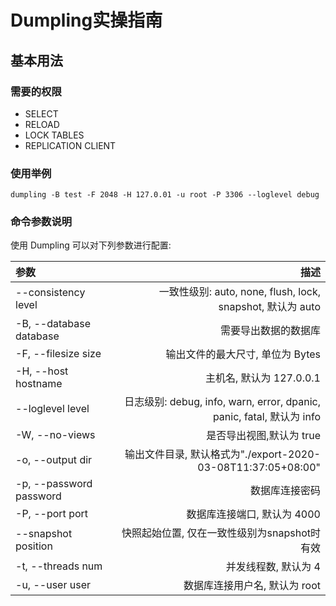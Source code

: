 # Dumpling实操指南

## 基本用法

### 需要的权限

+ SELECT
+ RELOAD
+ LOCK TABLES
+ REPLICATION CLIENT

### 使用举例

```
dumpling -B test -F 2048 -H 127.0.01 -u root -P 3306 --loglevel debug
```

### 命令参数说明

使用 Dumpling 可以对下列参数进行配置:

| 参数 | 描述 |
| :-----| ----: |
| --consistency level  | 一致性级别: auto, none, flush, lock, snapshot, 默认为 auto |
| -B, --database database  | 需要导出数据的数据库 |
| -F, --filesize size | 输出文件的最大尺寸, 单位为 Bytes |
| -H, --host hostname | 主机名, 默认为 127.0.0.1 |
| --loglevel level | 日志级别: debug, info, warn, error, dpanic, panic, fatal, 默认为 info |
| -W, --no-views | 是否导出视图,默认为 true |
| -o, --output dir | 输出文件目录, 默认格式为"./export-2020-03-08T11:37:05+08:00" |
|  -p, --password password | 数据库连接密码 |
|  -P, --port port | 数据库连接端口, 默认为 4000 |
|  --snapshot position | 快照起始位置, 仅在一致性级别为snapshot时有效 |
|  -t, --threads num | 并发线程数, 默认为 4 |
|  -u, --user user| 数据库连接用户名, 默认为 root |
